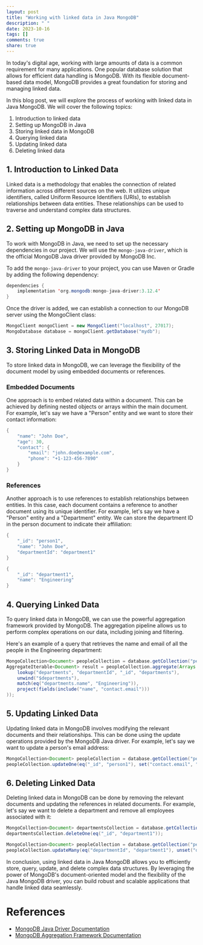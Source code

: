```yaml
---
layout: post
title: "Working with linked data in Java MongoDB"
description: " "
date: 2023-10-16
tags: []
comments: true
share: true
---
```


In today's digital age, working with large amounts of data is a common requirement for many applications. One popular database solution that allows for efficient data handling is MongoDB. With its flexible document-based data model, MongoDB provides a great foundation for storing and managing linked data.

In this blog post, we will explore the process of working with linked data in Java MongoDB. We will cover the following topics:

1. Introduction to linked data
2. Setting up MongoDB in Java
3. Storing linked data in MongoDB
4. Querying linked data
5. Updating linked data
6. Deleting linked data

## 1. Introduction to Linked Data

Linked data is a methodology that enables the connection of related information across different sources on the web. It utilizes unique identifiers, called Uniform Resource Identifiers (URIs), to establish relationships between data entities. These relationships can be used to traverse and understand complex data structures.

## 2. Setting up MongoDB in Java

To work with MongoDB in Java, we need to set up the necessary dependencies in our project. We will use the `mongo-java-driver`, which is the official MongoDB Java driver provided by MongoDB Inc.

To add the `mongo-java-driver` to your project, you can use Maven or Gradle by adding the following dependency:

```java
dependencies {
    implementation 'org.mongodb:mongo-java-driver:3.12.4'
}
```

Once the driver is added, we can establish a connection to our MongoDB server using the MongoClient class:

```java
MongoClient mongoClient = new MongoClient("localhost", 27017);
MongoDatabase database = mongoClient.getDatabase("mydb");
```

## 3. Storing Linked Data in MongoDB

To store linked data in MongoDB, we can leverage the flexibility of the document model by using embedded documents or references.

### Embedded Documents

One approach is to embed related data within a document. This can be achieved by defining nested objects or arrays within the main document. For example, let's say we have a "Person" entity and we want to store their contact information:

```java
{
    "name": "John Doe",
    "age": 30,
    "contact": {
        "email": "john.doe@example.com",
        "phone": "+1-123-456-7890"
    }
}
```

### References

Another approach is to use references to establish relationships between entities. In this case, each document contains a reference to another document using its unique identifier. For example, let's say we have a "Person" entity and a "Department" entity. We can store the department ID in the person document to indicate their affiliation:

```java
{
    "_id": "person1",
    "name": "John Doe",
    "departmentId": "department1"
}

{
    "_id": "department1",
    "name": "Engineering"
}
```

## 4. Querying Linked Data

To query linked data in MongoDB, we can use the powerful aggregation framework provided by MongoDB. The aggregation pipeline allows us to perform complex operations on our data, including joining and filtering.

Here's an example of a query that retrieves the name and email of all the people in the Engineering department:

```java
MongoCollection<Document> peopleCollection = database.getCollection("people");
AggregateIterable<Document> result = peopleCollection.aggregate(Arrays.asList(
    lookup("departments", "departmentId", "_id", "departments"),
    unwind("$departments"),
    match(eq("departments.name", "Engineering")),
    project(fields(include("name", "contact.email")))
));
```

## 5. Updating Linked Data

Updating linked data in MongoDB involves modifying the relevant documents and their relationships. This can be done using the update operations provided by the MongoDB Java driver. For example, let's say we want to update a person's email address:

```java
MongoCollection<Document> peopleCollection = database.getCollection("people");
peopleCollection.updateOne(eq("_id", "person1"), set("contact.email", "new-email@example.com"));
```

## 6. Deleting Linked Data

Deleting linked data in MongoDB can be done by removing the relevant documents and updating the references in related documents. For example, let's say we want to delete a department and remove all employees associated with it:

```java
MongoCollection<Document> departmentsCollection = database.getCollection("departments");
departmentsCollection.deleteOne(eq("_id", "department1"));

MongoCollection<Document> peopleCollection = database.getCollection("people");
peopleCollection.updateMany(eq("departmentId", "department1"), unset("departmentId"));
```

In conclusion, using linked data in Java MongoDB allows you to efficiently store, query, update, and delete complex data structures. By leveraging the power of MongoDB's document-oriented model and the flexibility of the Java MongoDB driver, you can build robust and scalable applications that handle linked data seamlessly.

# References
- [MongoDB Java Driver Documentation](https://mongodb.github.io/mongo-java-driver/)
- [MongoDB Aggregation Framework Documentation](https://docs.mongodb.com/manual/aggregation/)